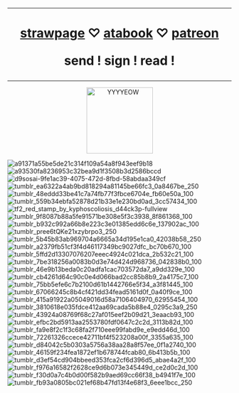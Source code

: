 
***
<h1 align="center">   
  
 [strawpage](https://danvs.straw.page/) ♡ [atabook](https://confetkitti.atabook.org/) ♡ [patreon](https://www.patreon.com/vampenguin/about)
 
send ! sign ! read !
</h1>

***
<p align="center">
<img width="149" alt="YYYYEOW" src="https://github.com/vampenguin/vampenguin/assets/102457014/a986255f-b2c0-4f2f-b826-1ec3c3ce4f06">
  
![a91371a55be5de21c314f109a54a8f943eef9b18](https://github.com/user-attachments/assets/f0b77b0b-5c71-4b3a-b4e8-e8b4dd84fd72) 
![a93530fa8236953c32bea9d1f3508b3d2586bccd](https://github.com/user-attachments/assets/0c511c19-b6c7-4468-babe-c96a4bf79193)
![d9sosai-9fe1ac39-4075-472d-8fbd-58abdaa349cf](https://github.com/user-attachments/assets/53ce7ab5-2f25-48ac-a128-c6b836b9e2b2)![tumblr_ea6322a4ab9bd818294a81145be66fc3_0a8467be_250](https://github.com/user-attachments/assets/06be52fb-b45d-4396-8592-08459933aae7)![tumblr_48eddd33be41c7a74fb77f3fbce6704e_fb60e50a_100](https://github.com/user-attachments/assets/af49ac43-cbd0-46ed-855f-8f2000d0d016)![tumblr_559b34ebfa52878d21b33e1e230bd0ad_3cc57434_100](https://github.com/user-attachments/assets/e7845172-4cd2-4f61-b426-cd8244fa63f2)![tf2_red_stamp_by_kyphoscoliosis_d44ck3p-fullview](https://github.com/user-attachments/assets/72e94516-ac42-4474-9726-bb4697afb739)![tumblr_9f8087b88a5fe91571be308e5f3c3938_8f861368_100](https://github.com/user-attachments/assets/afadaec8-cc24-4dad-9a6b-3b78c04b6908)![tumblr_b932c992a66b8e223c3e01385edd6c6e_137902ac_100](https://github.com/user-attachments/assets/bdd17ac5-5e84-463e-a066-ce6edd9859e4)![tumblr_pree6tQKe21xzybrpo3_250](https://github.com/user-attachments/assets/1dd0ddac-51d0-44ae-af2a-82d4ab22e886)![tumblr_5b45b83ab969704a6665a34d195e1ca0_42038b58_250](https://github.com/user-attachments/assets/c068e9ff-e8bd-41b9-9c62-22b6a18b152d)![tumblr_a2379fb51cf3f4d46117349bc9027dfc_bc70b670_100](https://github.com/user-attachments/assets/f1d0562c-b97c-418a-930d-6a94c61f116b)
![tumblr_5ffd2d13307076207eeec4924c021dca_2b532c21_100](https://github.com/user-attachments/assets/ca8ccfc0-de21-4933-99de-81ac2855e860)![tumblr_7be318256a0083b0d3e74d424d968736_042838b0_100](https://github.com/user-attachments/assets/1ca2f61b-0b1b-4c18-8cbf-0e70dc4e1e9a)![tumblr_46e9b13beda0c20adfa1cac703572da7_a9dd329e_100](https://github.com/user-attachments/assets/14cba426-5f1f-4350-9495-c98f1c516150)![tumblr_cb4261d64c90c0e4d066bad2cc85b8b9_2a4175c7_100](https://github.com/user-attachments/assets/02399677-8ddd-411f-b273-2459d27a6533)![tumblr_75bb5efe6c7b2100d61b1442766e5f34_a3f81445_100](https://github.com/user-attachments/assets/bc50aa61-e129-425b-be39-59a8f552baae)![tumblr_67066245c8b4cf421dd34fead5161d0f_0a40f9ce_100](https://github.com/user-attachments/assets/1cb82c1d-a212-4353-a481-289b6c16da2c)![tumblr_415a91922a05049016d58a7106404970_62955454_100](https://github.com/user-attachments/assets/6205a0bc-913d-47ce-871c-583645b1c580)
![tumblr_3810618e035fdce412aa69cada5b88e4_0295c3a9_250](https://github.com/user-attachments/assets/520e4599-9b8b-4ea7-a7ff-7ae389b12832)![tumblr_43924a08769f68c27af015eef2b09d21_3eaacb93_100](https://github.com/user-attachments/assets/19c0529c-15e5-4fdd-a5c9-d6f6e155d823)![tumblr_efbc2bd5913aa2553780fdf0647c2c2d_3113b82d_100](https://github.com/user-attachments/assets/50545d32-7d4f-48e8-bb10-53b12731fc1a)![tumblr_fa9e8f2c1f3c68fa2f710eee99fabd9e_e9edd46d_100](https://github.com/user-attachments/assets/8c23c734-1338-4b36-804c-9004d1b3204b)![tumblr_72261326ccece42711bf4f523208a00f_3355a635_100](https://github.com/user-attachments/assets/8a73a7e6-8072-49d4-b374-0d3509a116de)![tumblr_d84042c5b0303a5756a38aa28a8f57ee_0f1a2740_100](https://github.com/user-attachments/assets/9e90021f-d3b1-4885-8007-a2a910d55afd) ![tumblr_46159f234fea1872ef1b678744fcab80_6b413b5b_100](https://github.com/user-attachments/assets/b3d4ab82-34be-4d8d-b061-b9f8e1d478b0)![tumblr_d3ef54cd904bbeed353fca2cf6d396d5_abae4a2f_100](https://github.com/user-attachments/assets/df43bf9f-c64b-4405-905d-bc4dc07e3944)![tumblr_f976a16582f2628ce9d6b073e345449d_ce2d0c2d_100](https://github.com/user-attachments/assets/0aff3e70-f353-40d9-ad0f-66f6baae9b78)![tumblr_f30d0a7c4b0d00f582b9aed69cc66f38_b4941f7e_100](https://github.com/user-attachments/assets/fb3e9717-ce54-4dbb-ac78-fed1cea14a9e) ![tumblr_fb93a0805bc021ef68b47fd13f4e68f3_6eee1bcc_250](https://github.com/user-attachments/assets/da30b708-2f18-420c-a64c-53d137d30e87)

<p>
<!--
**vampenguin/vampenguin** is a ✨ _special_ ✨ repository because its `README.md` (this file) appears on your GitHub profile.

Here are some ideas to get you started:

- 🔭 I’m currently working on ...
- 🌱 I’m currently learning ...
- 👯 I’m looking to collaborate on ...
- 🤔 I’m looking for help with ...
- 💬 Ask me about ...
- 📫 How to reach me: ...
- 😄 Pronouns: ...
- ⚡ Fun fact: ...
-->
